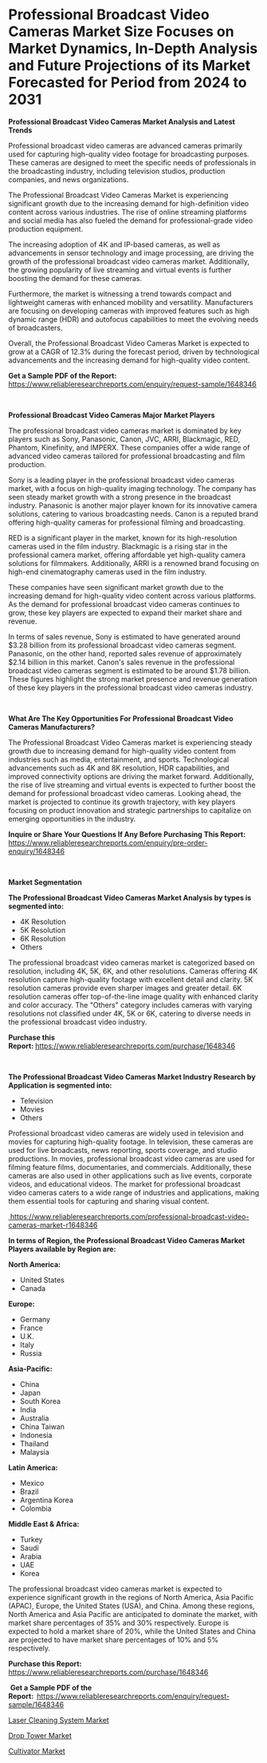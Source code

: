 <p><h1>Professional Broadcast Video Cameras Market Size Focuses on Market Dynamics, In-Depth Analysis and Future Projections of its Market Forecasted for Period from 2024 to 2031</h1></p><p><strong>Professional Broadcast Video Cameras Market Analysis and Latest Trends</strong></p>
<p><p>Professional broadcast video cameras are advanced cameras primarily used for capturing high-quality video footage for broadcasting purposes. These cameras are designed to meet the specific needs of professionals in the broadcasting industry, including television studios, production companies, and news organizations.</p><p>The Professional Broadcast Video Cameras Market is experiencing significant growth due to the increasing demand for high-definition video content across various industries. The rise of online streaming platforms and social media has also fueled the demand for professional-grade video production equipment.</p><p>The increasing adoption of 4K and IP-based cameras, as well as advancements in sensor technology and image processing, are driving the growth of the professional broadcast video cameras market. Additionally, the growing popularity of live streaming and virtual events is further boosting the demand for these cameras.</p><p>Furthermore, the market is witnessing a trend towards compact and lightweight cameras with enhanced mobility and versatility. Manufacturers are focusing on developing cameras with improved features such as high dynamic range (HDR) and autofocus capabilities to meet the evolving needs of broadcasters.</p><p>Overall, the Professional Broadcast Video Cameras Market is expected to grow at a CAGR of 12.3% during the forecast period, driven by technological advancements and the increasing demand for high-quality video content.</p></p>
<p><strong>Get a Sample PDF of the Report:&nbsp;</strong> <a href="https://www.reliableresearchreports.com/enquiry/request-sample/1648346">https://www.reliableresearchreports.com/enquiry/request-sample/1648346</a></p>
<p>&nbsp;</p>
<p><strong>Professional Broadcast Video Cameras Major Market Players</strong></p>
<p><p>The professional broadcast video cameras market is dominated by key players such as Sony, Panasonic, Canon, JVC, ARRI, Blackmagic, RED, Phantom, Kinefinity, and IMPERX. These companies offer a wide range of advanced video cameras tailored for professional broadcasting and film production.</p><p>Sony is a leading player in the professional broadcast video cameras market, with a focus on high-quality imaging technology. The company has seen steady market growth with a strong presence in the broadcast industry. Panasonic is another major player known for its innovative camera solutions, catering to various broadcasting needs. Canon is a reputed brand offering high-quality cameras for professional filming and broadcasting.</p><p>RED is a significant player in the market, known for its high-resolution cameras used in the film industry. Blackmagic is a rising star in the professional camera market, offering affordable yet high-quality camera solutions for filmmakers. Additionally, ARRI is a renowned brand focusing on high-end cinematography cameras used in the film industry.</p><p>These companies have seen significant market growth due to the increasing demand for high-quality video content across various platforms. As the demand for professional broadcast video cameras continues to grow, these key players are expected to expand their market share and revenue.</p><p>In terms of sales revenue, Sony is estimated to have generated around $3.28 billion from its professional broadcast video cameras segment. Panasonic, on the other hand, reported sales revenue of approximately $2.14 billion in this market. Canon's sales revenue in the professional broadcast video cameras segment is estimated to be around $1.78 billion. These figures highlight the strong market presence and revenue generation of these key players in the professional broadcast video cameras industry.</p></p>
<p>&nbsp;</p>
<p><strong>What Are The Key Opportunities For Professional Broadcast Video Cameras Manufacturers?</strong></p>
<p><p>The Professional Broadcast Video Cameras market is experiencing steady growth due to increasing demand for high-quality video content from industries such as media, entertainment, and sports. Technological advancements such as 4K and 8K resolution, HDR capabilities, and improved connectivity options are driving the market forward. Additionally, the rise of live streaming and virtual events is expected to further boost the demand for professional broadcast video cameras. Looking ahead, the market is projected to continue its growth trajectory, with key players focusing on product innovation and strategic partnerships to capitalize on emerging opportunities in the industry.</p></p>
<p><strong>Inquire or Share Your Questions If Any Before Purchasing This Report:</strong> <a href="https://www.reliableresearchreports.com/enquiry/pre-order-enquiry/1648346">https://www.reliableresearchreports.com/enquiry/pre-order-enquiry/1648346</a></p>
<p>&nbsp;</p>
<p><strong>Market Segmentation</strong></p>
<p><strong>The Professional Broadcast Video Cameras Market Analysis by types is segmented into:</strong></p>
<p><ul><li>4K Resolution</li><li>5K Resolution</li><li>6K Resolution</li><li>Others</li></ul></p>
<p><p>The professional broadcast video cameras market is categorized based on resolution, including 4K, 5K, 6K, and other resolutions. Cameras offering 4K resolution capture high-quality footage with excellent detail and clarity. 5K resolution cameras provide even sharper images and greater detail. 6K resolution cameras offer top-of-the-line image quality with enhanced clarity and color accuracy. The "Others" category includes cameras with varying resolutions not classified under 4K, 5K or 6K, catering to diverse needs in the professional broadcast video industry.</p></p>
<p><strong>Purchase this Report:&nbsp;</strong><a href="https://www.reliableresearchreports.com/purchase/1648346">https://www.reliableresearchreports.com/purchase/1648346</a></p>
<p>&nbsp;</p>
<p><strong>The Professional Broadcast Video Cameras Market Industry Research by Application is segmented into:</strong></p>
<p><ul><li>Television</li><li>Movies</li><li>Others</li></ul></p>
<p><p>Professional broadcast video cameras are widely used in television and movies for capturing high-quality footage. In television, these cameras are used for live broadcasts, news reporting, sports coverage, and studio productions. In movies, professional broadcast video cameras are used for filming feature films, documentaries, and commercials. Additionally, these cameras are also used in other applications such as live events, corporate videos, and educational videos. The market for professional broadcast video cameras caters to a wide range of industries and applications, making them essential tools for capturing and sharing visual content.</p></p>
<p><a href="https://www.reliableresearchreports.com/professional-broadcast-video-cameras-market-r1648346">&nbsp;https://www.reliableresearchreports.com/professional-broadcast-video-cameras-market-r1648346</a></p>
<p><strong>In terms of Region, the Professional Broadcast Video Cameras Market Players available by Region are:</strong></p>
<p>
    <p> <strong> North America: </strong>
        <ul>
            <li>United States</li>
            <li>Canada</li>
        </ul>
        </p> 
    <p> <strong> Europe: </strong>
        <ul>
            <li>Germany</li>
            <li>France</li>
            <li>U.K.</li>
            <li>Italy</li>
            <li>Russia</li>
        </ul>
        </p> 
    <p> <strong> Asia-Pacific: </strong>
        <ul>
            <li>China</li>
            <li>Japan</li>
            <li>South Korea</li>
            <li>India</li>
            <li>Australia</li>
            <li>China Taiwan</li>
            <li>Indonesia</li>
            <li>Thailand</li>
            <li>Malaysia</li>
        </ul>
        </p> 
    <p> <strong> Latin America: </strong>
        <ul>
            <li>Mexico</li>
            <li>Brazil</li>
            <li>Argentina Korea</li>
            <li>Colombia</li>
        </ul>
        </p> 
    <p> <strong> Middle East & Africa: </strong>
        <ul>
            <li>Turkey</li>
            <li>Saudi</li>
            <li>Arabia</li>
            <li>UAE</li>
            <li>Korea</li>
        </ul>
    </p>
    </p>
<p><p>The professional broadcast video cameras market is expected to experience significant growth in the regions of North America, Asia Pacific (APAC), Europe, the United States (USA), and China. Among these regions, North America and Asia Pacific are anticipated to dominate the market, with market share percentages of 35% and 30% respectively. Europe is expected to hold a market share of 20%, while the United States and China are projected to have market share percentages of 10% and 5% respectively.</p></p>
<p><strong>Purchase this Report: </strong><a href="https://www.reliableresearchreports.com/purchase/1648346">https://www.reliableresearchreports.com/purchase/1648346</a></p>
<p>&nbsp;<strong>Get a Sample PDF of the Report:&nbsp;&nbsp;</strong><a href="https://www.reliableresearchreports.com/enquiry/request-sample/1648346">https://www.reliableresearchreports.com/enquiry/request-sample/1648346</a></p>
<p><strong></strong></p>
<p><p><a href="https://unruly-ladybug-44b.notion.site/Laser-Cleaning-System-Market-Insights-into-Market-CAGR-Market-Trends-and-Growth-Strategies-71fed74810ca470c9c9d6a884e54630d">Laser Cleaning System Market</a></p><p><a href="https://cute-banjo-8ca.notion.site/Drop-Tower-Market-Insight-Market-Trends-Growth-Forecasted-from-2024-TO-2031-f209006323094027a21bcfc29b80e567">Drop Tower Market</a></p><p><a href="https://shimmer-gardenia-37a.notion.site/Cultivator-Market-Insight-Market-Trends-Growth-Forecasted-from-2024-TO-2031-0a91d0a0279b44d888bb6833e578f144">Cultivator Market</a></p></p>